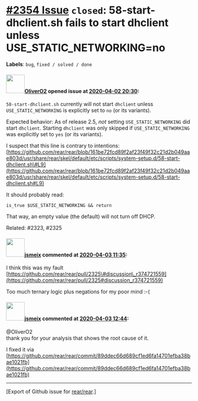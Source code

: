 [\#2354 Issue](https://github.com/rear/rear/issues/2354) `closed`: 58-start-dhclient.sh fails to start dhclient unless USE\_STATIC\_NETWORKING=no
=================================================================================================================================================

**Labels**: `bug`, `fixed / solved / done`

#### <img src="https://avatars.githubusercontent.com/u/4660803?v=4" width="50">[OliverO2](https://github.com/OliverO2) opened issue at [2020-04-02 20:30](https://github.com/rear/rear/issues/2354):

`58-start-dhclient.sh` currently will not start `dhclient` unless
`USE_STATIC_NETWORKING` is explicitly set to `no` (or its variants).

Expected behavior: As of release 2.5, *not* setting
`USE_STATIC_NETWORKING` did start `dhclient`. Starting `dhclient` was
only skipped if `USE_STATIC_NETWORKING` was explicitly set to `yes` (or
its variants).

I suspect that this line is contrary to intentions:  
[https://github.com/rear/rear/blob/161be72fcd89f2af23f49f32c21d2b049aae803d/usr/share/rear/skel/default/etc/scripts/system-setup.d/58-start-dhclient.sh\#L9](https://github.com/rear/rear/blob/161be72fcd89f2af23f49f32c21d2b049aae803d/usr/share/rear/skel/default/etc/scripts/system-setup.d/58-start-dhclient.sh#L9)

It should probably read:

    is_true $USE_STATIC_NETWORKING && return

That way, an empty value (the default) will not turn off DHCP.

Related: \#2323, \#2325

#### <img src="https://avatars.githubusercontent.com/u/1788608?u=925fc54e2ce01551392622446ece427f51e2f0ce&v=4" width="50">[jsmeix](https://github.com/jsmeix) commented at [2020-04-03 11:35](https://github.com/rear/rear/issues/2354#issuecomment-608384851):

I think this was my fault  
[https://github.com/rear/rear/pull/2325\#discussion\_r374721559](https://github.com/rear/rear/pull/2325#discussion_r374721559)

Too much ternary logic plus negations for my poor mind :-(

#### <img src="https://avatars.githubusercontent.com/u/1788608?u=925fc54e2ce01551392622446ece427f51e2f0ce&v=4" width="50">[jsmeix](https://github.com/jsmeix) commented at [2020-04-03 12:44](https://github.com/rear/rear/issues/2354#issuecomment-608412891):

@OliverO2  
thank you for your analysis that shows the root cause of it.

I fixed it via  
[https://github.com/rear/rear/commit/89ddec66d689cf1ed6fa14701efba38bae1021fb](https://github.com/rear/rear/commit/89ddec66d689cf1ed6fa14701efba38bae1021fb)

------------------------------------------------------------------------

\[Export of Github issue for
[rear/rear](https://github.com/rear/rear).\]
